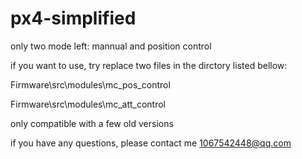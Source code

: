 # px4-simplified  

only two mode left: mannual and position control  

if you want to use, try replace two files in the dirctory listed bellow:  

Firmware\src\modules\mc_pos_control 

Firmware\src\modules\mc_att_control 

only compatible with a few old versions  

if you have any questions, please contact me 1067542448@qq.com
  

